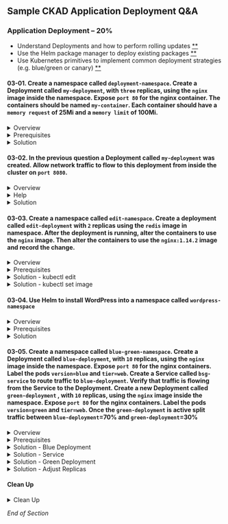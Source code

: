 ## Sample CKAD Application Deployment Q&A

### Application Deployment – 20%

- Understand Deployments and how to perform rolling updates [\*\*](https://github.com/jamesbuckett/ckad-questions/blob/main/03-ckad-deployment.md#03-01-create-a-namespace-called-deployment-namespace-create-a-deployment-called-my-deployment-with-three-replicas-using-the-nginx-image-inside-the-namespace-expose-port-80-for-the-nginx-container-the-containers-should-be-named-my-container-each-container-should-have-a-memory-request-of-25mi-and-a-memory-limit-of-100mi)
- Use the Helm package manager to deploy existing packages [\*\*](https://github.com/jamesbuckett/ckad-questions/blob/main/03-ckad-deployment.md#03-04-use-helm-to-install-wordpress-into-a-namespace-called-wordpress-namespace)
- Use Kubernetes primitives to implement common deployment strategies (e.g. blue/green or canary) [\*\*](https://github.com/jamesbuckett/ckad-questions/blob/main/03-ckad-deployment.md#03-05-create-a-namespace-called-blue-green-namespace-create-a-deployment-called-blue-deployment-with-10-replicas-using-the-nginx-image-inside-the-namespace-expose-port-80-for-the-nginx-containers-label-the-pods-versionblue-and-tierweb-create-a-service-called-bsg-service-to-route-traffic-to-blue-deployment-verify-that-traffic-is-flowing-from-the-service-to-the-deployment-create-a-new-deployment-called-green-deployment--with-10-replicas-using-the-nginx-image-inside-the-namespace-expose-port-80-for-the-nginx-containers-label-the-pods-versiongreen-and-tierweb-once-the-green-deployment-is-active-split-traffic-between-blue-deployment70-and-green-deployment30)

#### 03-01. Create a namespace called `deployment-namespace`. Create a Deployment called `my-deployment`, with `three` replicas, using the `nginx` image inside the namespace. Expose `port 80` for the nginx container. The containers should be named `my-container`. Each container should have a `memory request` of 25Mi and a `memory limit` of 100Mi.

<details class="faq box"><summary>Overview</summary>
<p>

![03-01-deploy](https://user-images.githubusercontent.com/18049790/136654817-cf8b912c-7dc3-486d-8615-6b8ecbdc0e8a.png)

![03-01-pod](https://user-images.githubusercontent.com/18049790/136654820-9ff806cf-5987-4eab-bfee-aaaf36e3837f.png)

</p>
</details>

<details class="faq box"><summary>Prerequisites</summary>
<p>

```bash
mkdir -p ~/ckad/
clear
# Create the namespace
kubectl create namespace deployment-namespace
```

```bash
clear
# Switch context into the namespace so that all subsequent commands execute inside that namespace.
kubectl config set-context --current --namespace=deployment-namespace
```

##### Help Examples

```bash
clear
# Run the help flag to get examples
# kubectl create deployment -h
kubectl create deploy -h | more
```

Output:

```console
Examples:
  # Create a deployment named my-dep that runs the busybox image
  kubectl create deployment my-dep --image=busybox

  # Create a deployment with a command
  kubectl create deployment my-dep --image=busybox -- date

  # Create a deployment named my-dep that runs the nginx image with 3 replicas
  kubectl create deployment my-dep --image=nginx --replicas=3 👈👈👈 This example matches most closely to the question: `three` replicas

  # Create a deployment named my-dep that runs the busybox image and expose port 5701
  kubectl create deployment my-dep --image=busybox --port=5701 👈👈👈 This example matches most closely to the question: `port 80`
```

</p>
</details>

<details class="faq box"><summary>Solution</summary>
<p>

```bash
clear
# Using the best example that matches the question
kubectl create deployment my-deployment --image=nginx --replicas=3 --port=80 --dry-run=client -o yaml > ~/ckad/03-01.yml
```

```bash
# Edit the YAML file to make required changes
mkdir -p ~/ckad/
vi ~/ckad/03-01.yml
```

kubernetes.io bookmark: [Meaning of memory](https://kubernetes.io/docs/concepts/configuration/manage-resources-containers/#meaning-of-memory)

```bash
apiVersion: apps/v1
kind: Deployment
metadata:
  creationTimestamp: null
  labels:
    app: my-deployment
  name: my-deployment
spec:
  replicas: 3
  selector:
    matchLabels:
      app: my-deployment
  strategy: {}
  template:
    metadata:
      creationTimestamp: null
      labels:
        app: my-deployment
    spec:
      containers:
      - image: nginx
        ports:
        - containerPort: 80
        name: my-container  #👈👈👈 Change from nginx to my container
        resources:          #👈👈👈 From Meaning of memory link above
          requests:         #👈👈👈 From Meaning of memory link above
            memory: "25Mi"  #👈👈👈 From Meaning of memory link above
          limits:           #👈👈👈 From Meaning of memory link above
            memory: "100Mi" #👈👈👈 From Meaning of memory link above
status: {}
```

```bash
clear
# Apply the YAML file to the Kubernetes API server
kubectl apply -f ~/ckad/03-01.yml
```

```bash
clear
# Quick verification that the deployment was created and is working
kubectl get all
```

Output:

```console
NAME                               READY   STATUS    RESTARTS   AGE
pod/my-deployment-67fc8546-9b4bm   1/1     Running   0          16m
pod/my-deployment-67fc8546-mjw24   1/1     Running   0          16m
pod/my-deployment-67fc8546-tp5bk   1/1     Running   0          16m

NAME                            READY   UP-TO-DATE   AVAILABLE   AGE
deployment.apps/my-deployment   3/3     3            3           16m

NAME                                     DESIRED   CURRENT   READY   AGE
replicaset.apps/my-deployment-67fc8546   3         3         3       16m
```

 </p>
</details>

#### 03-02. In the previous question a Deployment called `my-deployment` was created. Allow network traffic to flow to this deployment from inside the cluster on `port 8080`.

<details class="faq box"><summary>Overview</summary>
<p>

![03-02](https://user-images.githubusercontent.com/18049790/136654933-3cbb67a7-c892-402b-a7a1-9e6f2977ab51.png)

</p>
</details>

<details class="faq box"><summary>Help</summary> 
<p>

```bash
clear
# Run the help flag to get examples
kubectl expose -h | more
```

Output:

```console
Examples:
  # Create a service for a replicated nginx, which serves on port 80 and connects to the containers on port 8000
  kubectl expose rc nginx --port=80 --target-port=8000

  # Create a service for a replication controller identified by type and name specified in "nginx-controller.yaml",
which serves on port 80 and connects to the containers on port 8000
  kubectl expose -f nginx-controller.yaml --port=80 --target-port=8000

  # Create a service for a pod valid-pod, which serves on port 444 with the name "frontend"
  kubectl expose pod valid-pod --port=444 --name=frontend

  # Create a second service based on the above service, exposing the container port 8443 as port 443 with the name
"nginx-https"
  kubectl expose service nginx --port=443 --target-port=8443 --name=nginx-https

  # Create a service for a replicated streaming application on port 4100 balancing UDP traffic and named 'video-stream'.
  kubectl expose rc streamer --port=4100 --protocol=UDP --name=video-stream

  # Create a service for a replicated nginx using replica set, which serves on port 80 and connects to the containers on
port 8000
  kubectl expose rs nginx --port=80 --target-port=8000

  # Create a service for an nginx deployment, which serves on port 80 and connects to the containers on port 8000
  kubectl expose deployment nginx --port=80 --target-port=8000 👈👈👈 This example matches most closely to the question.
```

</p>
</details>

<details class="faq box"><summary>Solution</summary>
<p>

```bash
clear
# Using the best example that matches the question
kubectl expose deployment my-deployment --port=8080 --target-port=80
```

Watch out for the statement from inside the Cluster so this is of type: ClusterIP

Types include:

- ClusterIP (default)
- NodePort
- LoadBalancer
- ExternalName

```bash
clear
# Check that the Service was created
  # Inside the namespace: my-deployment
  # Outside the namespace: my-deployment.deployment-namespace.svc.cluster.local
kubectl get service
```

Output:

```console
NAME            TYPE        CLUSTER-IP     EXTERNAL-IP   PORT(S)   AGE
my-deployment   ClusterIP   10.245.79.74   <none>        80/TCP    103s
```

```bash
clear
# A quicker check is to see if the Pod Endpoints are being load balanced
kubectl get endpoints
kubectl get pods -o wide
```

Output:

```console
NAME            ENDPOINTS                                         AGE
my-deployment   10.244.0.250:80,10.244.1.132:80,10.244.1.246:80   5m20s
# The three replicas internal endpoints are registered
```

</p>
</details>

#### 03-03. Create a namespace called `edit-namespace`. Create a deployment called `edit-deployment` with `2` replicas using the `redis` image in namespace. After the deployment is running, alter the containers to use the `nginx` image. Then alter the containers to use the `nginx:1.14.2` image and record the change.

<details class="faq box"><summary>Overview</summary>
<p>

![03-03](https://user-images.githubusercontent.com/18049790/136655071-9e4a9225-3a8f-4aed-8556-0767162fec36.png)

</p>
</details>

<details class="faq box"><summary>Prerequisites</summary>
<p>

```bash
clear
kubectl create namespace edit-namespace
kubectl create deployment edit-deployment --image=redis --replicas=2 -n edit-namespace
kubectl config set-context --current --namespace=edit-namespace
```

</p>
</details>

<details class="faq box"><summary>Solution - kubectl edit</summary>
<p>

##### Solution

```bash
kubectl edit deployment.apps/edit-deployment
```

```yaml
# Please edit the object below. Lines beginning with a '#' will be ignored,
# and an empty file will abort the edit. If an error occurs while saving this file will be
# reopened with the relevant failures.
#
apiVersion: apps/v1
kind: Deployment
metadata:
  annotations:
    deployment.kubernetes.io/revision: "1"
  creationTimestamp: "2021-09-24T06:23:27Z"
  generation: 1
  labels:
    app: edit-deployment
  name: edit-deployment
  namespace: edit-namespace
  resourceVersion: "7856"
  uid: d482067c-da5f-43ce-aa31-25defd2d0de3
spec:
  progressDeadlineSeconds: 600
  replicas: 2
  revisionHistoryLimit: 10
  selector:
    matchLabels:
      app: edit-deployment
  strategy:
    rollingUpdate:
      maxSurge: 25%
      maxUnavailable: 25%
    type: RollingUpdate
  template:
    metadata:
      creationTimestamp: null
      labels:
        app: edit-deployment
    spec:
      containers:
      - image: redis #👈👈👈 Change this to nginx
        imagePullPolicy: Always
        name: redis #👈👈👈 This is the catch, when you created the deployment it used the image=redis to also name the container redis
        resources: {}
        terminationMessagePath: /dev/termination-log
        terminationMessagePolicy: File
      dnsPolicy: ClusterFirst
      restartPolicy: Always
```

```bash
clear
# Check the image in the Deployment
kubectl describe deployment edit-deployment | grep Image
```

This works but does not record what the change was.

</p>
</details>

<details class="faq box"><summary>Solution - kubectl set image</summary>
<p>

kubernetes.io:[Updating a Deployment](https://kubernetes.io/docs/concepts/workloads/controllers/deployment/#updating-a-deployment)

```bash
clear
# Use the kubectl set image command
kubectl set image deployment.apps/edit-deployment redis=nginx:1.14.2 --record
```

```bash
clear
# Check the image in the Deployment
kubectl describe deployment edit-deployment | grep Image
# Check that the change was recorded
kubectl rollout history deployment.apps/edit-deployment
```

</p>
</details>

#### 03-04. Use Helm to install WordPress into a namespace called `wordpress-namespace`

<details class="faq box"><summary>Overview</summary>
<p>

![03-04-wp](https://user-images.githubusercontent.com/18049790/136655517-2bf660fb-8f97-4503-b6b8-cae0bc4fc4b2.png)

![03-04-deploy](https://user-images.githubusercontent.com/18049790/136655521-cb6bba5d-e1f6-4e9f-876c-b8da98d96c64.png)

</p>
</details>

<details class="faq box"><summary>Prerequisites</summary>
<p>

WordPress on Bitnami [details](https://github.com/bitnami/charts/tree/master/bitnami/wordpress/#installing-the-chart)

```bash
clear
kubectl create namespace wordpress-namespace
kubectl config set-context --current --namespace=wordpress-namespace
```

</p>
</details>

<details class="faq box"><summary>Solution</summary>
<p>

```bash
clear
# Add the Bitnami repo
helm repo add bitnami https://charts.bitnami.com/bitnami
```

```bash
# Search the Bitnami repo for available software
helm search repo bitnami
```

Output:

```console
NAME                                            CHART VERSION   APP VERSION     DESCRIPTION
bitnami/bitnami-common                          0.0.9           0.0.9           DEPRECATED Chart with custom templates used in ...
bitnami/airflow                                 11.0.8          2.1.4           Apache Airflow is a platform to programmaticall...
bitnami/apache                                  8.8.3           2.4.50          Chart for Apache HTTP Server
bitnami/argo-cd                                 2.0.4           2.1.3           Declarative, GitOps continuous delivery tool fo...
bitnami/argo-workflows                          0.1.1           3.1.13          Argo Workflows is meant to orchestrate Kubernet...
bitnami/aspnet-core                             1.3.18          3.1.19          ASP.NET Core is an open-source framework create...
bitnami/cassandra                               8.0.6           4.0.1           Apache Cassandra is a free and open-source dist...
bitnami/cert-manager                            0.1.21          1.5.4           Cert Manager is a Kubernetes add-on to automate...
bitnami/common                                  1.10.0          1.10.0          A Library Helm Chart for grouping common logic ...
bitnami/concourse                               0.1.7           7.5.0           Concourse is a pipeline-based continuous thing-...
bitnami/consul                                  9.3.8           1.10.3          Highly available and distributed service discov...
bitnami/contour                                 5.7.0           1.18.2          Contour Ingress controller for Kubernetes
bitnami/contour-operator                        0.1.1           1.18.2          The Contour Operator extends the Kubernetes API...
bitnami/dataplatform-bp1                        8.0.1           0.0.11          OCTO Data platform Kafka-Spark-Solr Helm Chart
bitnami/dataplatform-bp2                        8.0.3           0.0.10          OCTO Data platform Kafka-Spark-Elasticsearch He...
bitnami/discourse                               5.0.2           2.7.8           A Helm chart for deploying Discourse to Kubernetes
bitnami/dokuwiki                                11.2.8          20200729.0.0    DokuWiki is a standards-compliant, simple to us...
bitnami/drupal                                  10.3.4          9.2.7           One of the most versatile open source content m...
bitnami/ejbca                                   3.0.1           7.4.3-2         Enterprise class PKI Certificate Authority buil...
bitnami/elasticsearch                           17.1.0          7.14.2          A highly scalable open-source full-text search ...
bitnami/etcd                                    6.8.4           3.5.0           etcd is a distributed key value store that prov...
bitnami/external-dns                            5.4.10          0.10.0          ExternalDNS is a Kubernetes addon that configur...
bitnami/fluentd                                 4.2.3           1.14.1          Fluentd is an open source data collector for un...
bitnami/geode                                   0.1.0           1.14.0          Apache Geode is a data management platform that...
bitnami/ghost                                   14.0.22         4.17.1          A simple, powerful publishing platform that all...
bitnami/grafana                                 6.3.2           8.2.0           Grafana is an open source, feature rich metrics...
bitnami/grafana-operator                        1.1.4           3.10.3          Kubernetes Operator based on the Operator SDK f...
bitnami/grafana-tempo                           0.2.7           1.1.0           Grafana Tempo is an open source, easy-to-use an...
bitnami/haproxy                                 0.2.13          2.4.7           HAProxy is a TCP proxy and a HTTP reverse proxy...
...
bitnami/phpmyadmin                              8.2.16          5.1.1           phpMyAdmin is an mysql administration frontend
bitnami/postgresql                              10.12.2         11.13.0         Chart for PostgreSQL, an object-relational data...
bitnami/postgresql-ha                           7.10.1          11.13.0         Chart for PostgreSQL with HA architecture (usin...
bitnami/prestashop                              13.2.3          1.7.8-0         A popular open source ecommerce solution. Profe...
bitnami/prometheus-operator                     0.31.1          0.41.0          DEPRECATED The Prometheus Operator for Kubernet...
bitnami/pytorch                                 2.3.14          1.9.0           Deep learning platform that accelerates the tra...
bitnami/rabbitmq                                8.22.4          3.9.7           Open source message broker software that implem...
bitnami/rabbitmq-cluster-operator               0.1.6           1.9.0           The RabbitMQ Cluster Kubernetes Operator automa...
bitnami/redis                                   15.4.1          6.2.6           Open source, advanced key-value store. It is of...
bitnami/redis-cluster                           6.3.9           6.2.6           Open source, advanced key-value store. It is of...
bitnami/redmine                                 17.0.9          4.2.2           A flexible project management web application.
bitnami/solr                                    2.0.7           8.9.0           Apache Solr is an open source enterprise search...
bitnami/spark                                   5.7.4           3.1.2           Spark is a fast and general-purpose cluster com...
bitnami/spring-cloud-dataflow                   4.1.1           2.8.2           Spring Cloud Data Flow is a microservices-based...
bitnami/sugarcrm                                1.0.6           6.5.26          DEPRECATED SugarCRM enables businesses to creat...
bitnami/suitecrm                                9.3.25          7.11.22         SuiteCRM is a completely open source enterprise...
bitnami/tensorflow-inception                    3.3.2           1.13.0          DEPRECATED Open-source software library for ser...
bitnami/tensorflow-resnet                       3.2.15          2.6.0           Open-source software library serving the ResNet...
bitnami/testlink                                9.2.24          1.9.20          Web-based test management system that facilitat...
bitnami/thanos                                  6.0.12          0.23.1          Thanos is a highly available metrics system tha...
bitnami/tomcat                                  9.4.3           10.0.12         Chart for Apache Tomcat
bitnami/wavefront                               3.1.12          1.7.1           Chart for Wavefront Collector for Kubernetes
bitnami/wavefront-adapter-for-istio             1.0.8           0.1.5           Wavefront Adapter for Istio is a lightweight Is...
bitnami/wavefront-hpa-adapter                   0.1.5           0.9.8           Wavefront HPA Adapter for Kubernetes is a Kuber...
bitnami/wavefront-prometheus-storage-adapter    1.0.8           1.0.3           Wavefront Storage Adapter is a Prometheus integ...
bitnami/wildfly                                 11.1.3          24.0.1          Chart for Wildfly
bitnami/wordpress                               12.1.20         5.8.1           Web publishing platform for building blogs and ... #👈👈👈
bitnami/zookeeper                               7.4.6           3.7.0           A centralized service for maintaining configura...
```

```bash
# Search the Bitnami repo for WordPress
helm search repo bitnami | grep wordpress
```

Output:

```console
bitnami/wordpress                               12.1.20         5.8.1           Web publishing platform for building blogs and ...
```

```bash
# Install WordPress with Helm
helm install my-wp-release \
  --set wordpressUsername=admin \
  --set wordpressPassword=password \
  --set mariadb.auth.rootPassword=secretpassword \
  --set service.type=ClusterIP \
    bitnami/wordpress
```

Output:

```console
NAME: my-wp-release
LAST DEPLOYED: Fri Oct  8 15:44:30 2021
NAMESPACE: wordpress-namespace
STATUS: deployed
REVISION: 1
TEST SUITE: None
NOTES:
** Please be patient while the chart is being deployed **

Your WordPress site can be accessed through the following DNS name from within your cluster:

    my-wp-release-wordpress.wordpress-namespace.svc.cluster.local (port 80)

To access your WordPress site from outside the cluster follow the steps below:

1. Get the WordPress URL by running these commands:

   kubectl port-forward --namespace wordpress-namespace svc/my-wp-release-wordpress 80:80 &
   echo "WordPress URL: http://127.0.0.1//"
   echo "WordPress Admin URL: http://127.0.0.1//admin"

2. Open a browser and access WordPress using the obtained URL.

3. Login with the following credentials below to see your blog:

  echo Username: admin
  echo Password: $(kubectl get secret --namespace wordpress-namespace my-wp-release-wordpress -o jsonpath="{.data.wordpress-password}" | base64 --decode)
```

```bash
clear
# Run a Busybox pod in the namespace to check your work
kubectl run remote-run --image=busybox --restart=Never --rm -it
# Check your work - curl the service to verify operation
wget -qO- my-wp-release-wordpress
```

```bash
# List active helm releases
helm ls
```

```bash
# Delete WordPress with Helm
helm delete my-wp-release --purge
```

</p>
</details>

#### 03-05. Create a namespace called `blue-green-namespace`. Create a Deployment called `blue-deployment`, with `10` replicas, using the `nginx` image inside the namespace. Expose `port 80` for the nginx containers. Label the pods `version=blue` and `tier=web`. Create a Service called `bsg-service` to route traffic to `blue-deployment`. Verify that traffic is flowing from the Service to the Deployment. Create a new Deployment called `green-deployment` , with `10` replicas, using the `nginx` image inside the namespace. Expose `port 80` for the nginx containers. Label the pods `version=green` and `tier=web`. Once the `green-deployment` is active split traffic between `blue-deployment`=70% and `green-deployment`=30%

<details class="faq box"><summary>Overview</summary>
<p>

![08-kubernetes-blue-green](https://user-images.githubusercontent.com/18049790/137315553-1792d855-fe0c-47df-911b-305251feeb4e.png)

For clarity in the solution steps below i use images that return: 
* Green Deployment 
  * Green !!!
  * Green !!!
  * Green !!!
* Blue Deployment 
  * Blue !!!
  * Blue !!!
  * Blue !!!

</p>
</details>

<details class="faq box"><summary>Prerequisites</summary>
<p>

```bash
clear
# Create the namespace
kubectl create namespace blue-green-namespace
```

```bash
clear
# Switch context into the namespace so that all subsequent commands execute inside that namespace.
kubectl config set-context --current --namespace=blue-green-namespace
```

</p>
</details>

<details class="faq box"><summary>Solution - Blue Deployment</summary>
<p>

```bash
clear
mkdir -p ~/ckad/
# Create the deployment as far as possible using the CLI (imperatively)
kubectl create deployment blue-deployment --image=nginx --replicas=10 --port=80 --dry-run=client -o yaml > ~/ckad/03-05-deploy-blue.yml
```

```bash
clear
# Edit the YAML file to make required changes
# Use the Question number in case you want to return to the question for reference or for review
vi ~/ckad/03-05-deploy-blue.yml
```

```yaml
apiVersion: apps/v1
kind: Deployment
metadata:
  creationTimestamp: null
  labels:
    app: blue-deployment
  name: blue-deployment
spec:
  replicas: 10
  selector:
    matchLabels:
      # app: blue-deployment #👈👈👈 Delete this
      version: blue #👈👈👈 Add this
  strategy: {}
  template:
    metadata:
      creationTimestamp: null
      labels:
        # app: blue-deployment #👈👈👈 Delete this
        version: blue #👈👈👈 Add the label `version=blue`
        tier: web #👈👈👈 Add the label: `tier=web`
    spec:
      containers:
      - image: docker.io/jamesbuckett/blue:latest
        name: blue
        ports:
        - containerPort: 80
        resources: {}
status: {}
```

```bash
clear
# Apply the YAML file to the Kubernetes API server
kubectl apply -f ~/ckad/03-05-deploy-blue.yml
```

```bash
clear
# Quick verification that the pod was created and is working
kubectl get pod --watch
# or kubectl get pod -w
```

```bash
clear
# See all labels on Pods
kubectl get pods --show-labels
```

```bash
clear
# Check labels specific to this question
kubectl get pods -L tier,version
```

</p>
</details>

<details class="faq box"><summary>Solution - Service</summary>
<p>

```bash
clear
# Create the namespace
kubectl expose deployment blue-deployment --port=80 --target-port=80 --name=bsg-service --dry-run=client -o yaml > ~/ckad/03-05-bsg-service.yml
```

```bash
clear
mkdir -p ~/ckad/
# Edit the YAML file to make required changes
vi ~/ckad/03-05-bsg-service.yml
```

```yaml
apiVersion: v1
kind: Service
metadata:
  creationTimestamp: null
  labels:
    app: blue-deployment
  name: bsg-service
spec:
  ports:
  - port: 80
    protocol: TCP
    targetPort: 80
  selector:
    # version: blue #👈👈👈 Delete this
    tier: web #👈👈👈 Add the label:  `tier=web`. This is the sauce. One label pointing to both deployments
status:
  loadBalancer: {}
```

```bash
clear
# Apply the YAML file to the Kubernetes API server
kubectl apply -f ~/ckad/03-05-bsg-service.yml
```

</p>
</details>

<details class="faq box"><summary>Solution - Green Deployment</summary>
<p>

```bash
clear
# Create the deployment as far as possible using the CLI (imperatively)
kubectl create deployment green-deployment --image=nginx --replicas=10 --port=80 --dry-run=client -o yaml > ~/ckad/03-05-deploy-green.yml
```

An even faster way would be to copy the 03-05-deploy-blue.yml to 03-05-deploy-green.yml
* Alter the labels 
* Alter the image 
* Save and Apply

```bash
clear
mkdir -p ~/ckad/
# Edit the YAML file to make required changes
# Use the Question number in case you want to return to the question for reference or for review
vi ~/ckad/03-05-deploy-green.yml
```

```yaml
apiVersion: apps/v1
kind: Deployment
metadata:
  creationTimestamp: null
  labels:
    app: green-deployment
  name: green-deployment
spec:
  replicas: 10
  selector:
    matchLabels:
      # app: green-deployment #👈👈👈 Delete this
      version: green #👈👈👈  Add this
  strategy: {}
  template:
    metadata:
      creationTimestamp: null
      labels:
        # app: green-deployment #👈👈👈 Delete this
        version: green #👈👈👈  Add the label `version=green`
        tier: web #👈👈👈 Add the label:  `tier=web`
    spec:
      containers:
      - image: docker.io/jamesbuckett/green:latest
        name: green
        ports:
        - containerPort: 80
        resources: {}
status: {}
```

```bash
clear
# Apply the YAML file to the Kubernetes API server
kubectl apply -f ~/ckad/03-05-deploy-green.yml
```

```bash
clear
# Quick verification that the pod was created and is working
kubectl get pod --watch
# or kubectl get pod -w
```

```bash
clear
# Check labels specific to this question
kubectl get pods -L tier,version
```

</p>
</details>

<details class="faq box"><summary>Solution - Adjust Replicas</summary>
<p>

```bash
clear
# Scale Blue Deployment to 7=70%
kubectl scale --replicas=7 deployment blue-deployment
```

```bash
clear
# Scale Green Deployment to 3=30%
kubectl scale --replicas=3 deployment green-deployment
```

```bash
clear
# Check labels specific to this question
kubectl get pods -L tier,version
```

Output:

```console
NAME                                READY   STATUS    RESTARTS   AGE     VERSION   TIER
blue-deployment-5f855f68d6-295xb    1/1     Running   0          9m52s   blue      web
blue-deployment-5f855f68d6-2b4wv    1/1     Running   0          9m52s   blue      web
blue-deployment-5f855f68d6-2c9wn    1/1     Running   0          9m52s   blue      web
blue-deployment-5f855f68d6-5d4kb    1/1     Running   0          9m52s   blue      web
blue-deployment-5f855f68d6-7tqx7    1/1     Running   0          9m52s   blue      web
blue-deployment-5f855f68d6-k4s4w    1/1     Running   0          9m52s   blue      web
blue-deployment-5f855f68d6-vqv8m    1/1     Running   0          9m52s   blue      web
green-deployment-5b9f998d46-dlmsx   1/1     Running   0          112s    green     web
green-deployment-5b9f998d46-k6lpt   1/1     Running   0          112s    green     web
green-deployment-5b9f998d46-tjxl6   1/1     Running   0          112s    green     web
```

```bash
clear
# Check your work - curl the service to verify operation
kubectl run remote-run --image=busybox --restart=Never --rm -it
# Repeat this command to see different responses
wget -qO- bsg-service
```

Output

```console
/ # wget -qO- bsg-service
Green !!!
Green !!!
Green !!!
/ # wget -qO- bsg-service
Blue !!!
Blue !!!
Blue !!!
/ # wget -qO- bsg-service
Blue !!!
Blue !!!
Blue !!!
/ # wget -qO- bsg-service
Blue !!!
Blue !!!
Blue !!!
/ # wget -qO- bsg-service
Blue !!!
Blue !!!
Blue !!!
/ # wget -qO- bsg-service
Blue !!!
Blue !!!
Blue !!!
/ # wget -qO- bsg-service
Blue !!!
Blue !!!
Blue !!!
/ # wget -qO- bsg-service
Blue !!!
Blue !!!
Blue !!!
/ # wget -qO- bsg-service
Green !!!
Green !!!
Green !!!
```

</p>
</details>

#### Clean Up

<details class="faq box"><summary>Clean Up</summary>
<p>

```bash
yes | rm -R ~/ckad/
kubectl delete ns deployment-namespace --force
kubectl delete ns edit-namespace --force
kubectl delete ns wordpress-namespace --force
kubectl delete ns blue-green-namespace --force
```

</p>
</details>

_End of Section_
